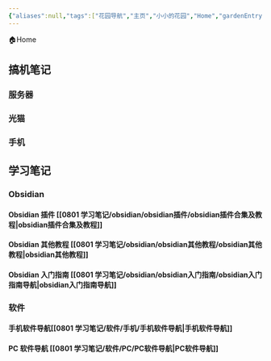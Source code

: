```yaml
---
{"aliases":null,"tags":["花园导航","主页","小小的花园","Home","gardenEntry","gardenEntry","gardenEntry","gardenEntry","gardenEntry","gardenEntry","gardenEntry","gardenEntry","gardenEntry","gardenEntry","gardenEntry"],"dg-publish":true,"dg-home":true,"title":"花园导航","permalink":"/花园导航/","dgPassFrontmatter":true,"noteIcon":""}
---
```


🏠Home
## 搞机笔记

### 服务器
### 光猫
### 手机
## 学习笔记
### Obsidian
#### Obsidian 插件 [[0801 学习笔记/obsidian/obsidian插件/obsidian插件合集及教程\|obsidian插件合集及教程]]
#### Obsidian 其他教程 [[0801 学习笔记/obsidian/obsidian其他教程/obsidian其他教程\|obsidian其他教程]]
#### Obsidian 入门指南 [[0801 学习笔记/obsidian/obsidian入门指南/obsidian入门指南导航\|obsidian入门指南导航]]
### 软件
#### 手机软件导航[[0801 学习笔记/软件/手机/手机软件导航\|手机软件导航]]
#### PC 软件导航 [[0801 学习笔记/软件/PC/PC软件导航\|PC软件导航]]

